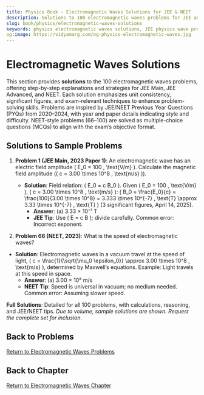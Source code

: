 ```yaml
---
title: Physics Book - Electromagnetic Waves Solutions for JEE & NEET
description: Solutions to 100 electromagnetic waves problems for JEE and NEET, inspired by PYQs (2020–2024), with step-by-step explanations.
slug: book/physics/electromagnetic-waves-solutions
keywords: physics electromagnetic waves solutions, JEE physics wave propagation solutions, NEET physics polarization solutions, electromagnetism
og:image: https://vidyamarg.com/og-physics-electromagnetic-waves.jpg
---
```


# Electromagnetic Waves Solutions

This section provides **solutions** to the 100 electromagnetic waves problems, offering step-by-step explanations and strategies for JEE Main, JEE Advanced, and NEET. Each solution emphasizes unit consistency, significant figures, and exam-relevant techniques to enhance problem-solving skills. Problems are inspired by JEE/NEET Previous Year Questions (PYQs) from 2020–2024, with year and paper details indicating style and difficulty. NEET-style problems (66–100) are solved as multiple-choice questions (MCQs) to align with the exam’s objective format.

## Solutions to Sample Problems
1. **Problem 1 (JEE Main, 2023 Paper 1)**: An electromagnetic wave has an electric field amplitude \( E_0 = 100 \, \text{V/m} \). Calculate the magnetic field amplitude (\( c = 3.00 \times 10^8 \, \text{m/s} \)).
   - **Solution**: Field relation: \( E_0 = c B_0 \). Given \( E_0 = 100 \, \text{V/m} \), \( c = 3.00 \times 10^8 \, \text{m/s} \): \( B_0 = \frac{E_0}{c} = \frac{100}{3.00 \times 10^8} = 3.333 \times 10^{-7} \, \text{T} \approx 3.33 \times 10^{-7} \, \text{T} \) (3 significant figures, April 14, 2025).
     - **Answer**: (a) 3.33 × 10⁻⁷ T
     - **JEE Tip**: Use \( E = c B \); divide carefully. Common error: Incorrect exponent.

66. **Problem 66 (NEET, 2023)**: What is the speed of electromagnetic waves?
   - **Solution**: Electromagnetic waves in a vacuum travel at the speed of light, \( c = \frac{1}{\sqrt{\mu_0 \epsilon_0}} \approx 3.00 \times 10^8 \, \text{m/s} \), determined by Maxwell’s equations. Example: Light travels at this speed in space.
     - **Answer**: (a) 3.00 × 10⁸ m/s
     - **NEET Tip**: Speed is universal in vacuum; no medium needed. Common error: Assuming slower speed.

**Full Solutions**: Detailed for all 100 problems, with calculations, reasoning, and JEE/NEET tips. *Due to volume, sample solutions are shown. Request the complete set for inclusion.*

## Back to Problems
[Return to Electromagnetic Waves Problems](./problems.md)

## Back to Chapter
[Return to Electromagnetic Waves Chapter](./index.md)